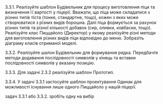 3.3.1.  Реалізуйте
шаблон Будівельник для процесу виготовлення піци та визначення її вартості у
піцерії. Вважати, що піца може складатися з різних типів тіста (тонке,
стандартне, тощо), кожен з яких може створюватися з різних видів борошна. Далі
піца формується за рахунок різних типів та різної кількості добавок (сир,
оливки, ковбаски, тощо). Реалізуйте клас Пиццайоло (Директор)
у якому реалізуйте різні методи для виготовлення різних видів піци відповідно
до меню. Зобразіть діаграму класів отриманої моделі.


3.3.2.  Реалізуйте шалон Будівельник для формування
рядка. Передбачте методи додавання послідовності символів у кінець та вставки
послідовності символів у вказану позицію.


3.3.3.  Для задачі 2.3.2 реалізуйте шаблон Прототип.


3.3.4.  У задачі 3.3.1 застосуйте шаблон проектування Одинак для
можливості існування лише одного Пиццайоло у нашій піцерії.


задач 3.3.1 або 3.3.2. зробіть одну на вибір